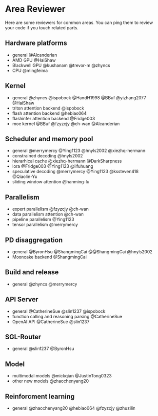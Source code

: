 # Area Reviewer

Here are some reviewers for common areas. You can ping them to review your code if you touch related parts.

## Hardware platforms
- general @Alcanderian
- AMD GPU @HaiShaw
- Blackwell GPU @kushanam @trevor-m @zhyncs
- CPU @mingfeima

## Kernel
- general @zhyncs @ispobock @HandH1998 @BBuf @yizhang2077 @HaiShaw
- triton attention backend @ispobock
- flash attention backend @hebiao064
- flashinfer attention backend @Fridge003
- moe kernel @BBuf @fzyzcjy @ch-wan @Alcanderian

## Scheduler and memory pool
- general @merrymercy @Ying1123 @hnyls2002 @xiezhq-hermann
- constrained decoding @hnyls2002
- hierarhical cache @xiezhq-hermann @DarkSharpness
- lora @Fridge003 @Ying1123 @lifuhuang
- speculative decoding @merrymercy @Ying1123 @kssteven418 @Qiaolin-Yu
- sliding window attention @hanming-lu

## Parallelism
- expert parallelism @fzyzcjy @ch-wan
- data parallelism attention @ch-wan
- pipeline parallelism @Ying1123
- tensor parallelism @merrymercy

## PD disaggregation
- general @ByronHsu @ShangmingCai @@ShangmingCai @hnyls2002
- Mooncake backend @ShangmingCai

## Build and release
- general @zhyncs @merrymercy

## API Server
- general @CatherineSue @slin1237 @ispobock
- function calling and reasoning parsing @CatherineSue
- OpenAI API @CatherineSue @slin1237

## SGL-Router
- general @slin1237 @ByronHsu

## Model
- multimodal models @mickqian @JustinTong0323
- other new models @zhaochenyang20

## Reinforcment learning
- general @zhaochenyang20 @hebiao064 @fzyzcjy @zhuzilin
